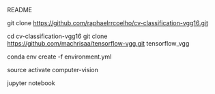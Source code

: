 README

git clone https://github.com/raphaelrrcoelho/cv-classification-vgg16.git

cd  cv-classification-vgg16
git clone https://github.com/machrisaa/tensorflow-vgg.git tensorflow_vgg

conda env create -f environment.yml

source activate computer-vision

jupyter notebook
